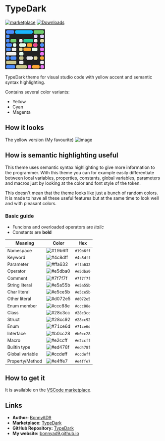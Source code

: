 # TypeDark
[![marketplace](https://img.shields.io/visual-studio-marketplace/v/BonnyAD9.typedark)](https://marketplace.visualstudio.com/items?itemName=BonnyAD9.typedark)
[![Downloads](https://img.shields.io/visual-studio-marketplace/d/BonnyAD9.typedark)](https://github.com/BonnyAD9/TypeDark/releases)

![icon](images/icon.png)

TypeDark theme for visual studio code with yellow accent and semantic syntax highlighting.

Contains several color variants:
- Yellow
- Cyan
- Magenta

## How it looks
The yellow version (My favourite)
![image](https://github.com/BonnyAD9/TypeDark/assets/46282097/f903a914-df45-4df2-b1bd-3505ecaddb64)

## How is semantic highlighting useful
This theme uses semantic syntax highlighting to give more information to the
programmer. With this theme you can for example easily differentiate between
local variables, properties, constants, global variables, parameters and macros
just by looking at the color and font style of the token.

This doesn't mean that the theme looks like just a bunch of random colors. It
is made to have all these useful features but at the same time to look well and
with pleasant colors.

### Basic guide
- Funcions and overloaded operators are *italic*
- Constants are **bold**

| Meaning         | Color                                                    | Hex       |
|-----------------|----------------------------------------------------------|-----------|
| Namespace       | ![#19b6ff](https://placehold.co/15x15/19b6ff/19b6ff.png) | `#19b6ff` |
| Keyword         | ![#4c8dff](https://placehold.co/15x15/4c8dff/4c8dff.png) | `#4c8dff` |
| Parameter       | ![#ffa632](https://placehold.co/15x15/ffa632/ffa632.png) | `#ffa632` |
| Operator        | ![#e5dba0](https://placehold.co/15x15/e5dba0/e5dba0.png) | `#e5dba0` |
| Comment         | ![#7f7f7f](https://placehold.co/15x15/7f7f7f/7f7f7f.png) | `#7f7f7f` |
| String literal  | ![#e5a55b](https://placehold.co/15x15/e5a55b/e5a55b.png) | `#e5a55b` |
| Char literal    | ![#e5ce5b](https://placehold.co/15x15/e5ce5b/e5ce5b.png) | `#e5ce5b` |
| Other literal   | ![#d072e5](https://placehold.co/15x15/d072e5/d072e5.png) | `#d072e5` |
| Enum member     | ![#ccc88e](https://placehold.co/15x15/ccc88e/ccc88e.png) | `#ccc88e` |
| Class           | ![#28c3cc](https://placehold.co/15x15/28c3cc/28c3cc.png) | `#28c3cc` |
| Struct          | ![#28cc92](https://placehold.co/15x15/28cc92/28cc92.png) | `#28cc92` |
| Enum            | ![#71ce6d](https://placehold.co/15x15/71ce6d/71ce6d.png) | `#71ce6d` |
| Interface       | ![#b0cc28](https://placehold.co/15x15/b0cc28/b0cc28.png) | `#b0cc28` |
| Macro           | ![#e2ccff](https://placehold.co/15x15/e2ccff/e2ccff.png) | `#e2ccff` |
| Builtin type    | ![#ed478f](https://placehold.co/15x15/ed478f/ed478f.png) | `#ed478f` |
| Global variable | ![#ccdeff](https://placehold.co/15x15/ccdeff/ccdeff.png) | `#ccdeff` |
| Property/Method | ![#e4ffe7](https://placehold.co/15x15/e4ffe7/e4ffe7.png) | `#e4ffe7` |

## How to get it
It is available on the [VSCode marketplace](https://marketplace.visualstudio.com/items?itemName=BonnyAD9.typedark).

## Links
- **Author:** [BonnyAD9](https://github.com/BonnyAD9)
- **Marketplace:** [TypeDark](https://marketplace.visualstudio.com/items?itemName=BonnyAD9.typedark)
- **GitHub Repository:** [TypeDark](https://github.com/BonnyAD9/TypeDark-repo)
- **My website:** [bonnyad9.github.io](https://bonnyad9.github.io/)
